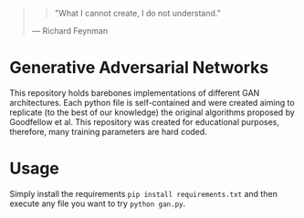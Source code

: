 
> > "What I cannot create, I do not understand."
>
> — Richard Feynman
> 

# Generative Adversarial Networks

This repository holds barebones implementations of different GAN architectures. 
Each python file is self-contained and were created aiming to replicate (to the best of our knowledge) the original algorithms proposed by Goodfellow et al.
This repository was created for educational purposes, therefore, many training parameters are hard coded. 

# Usage 

Simply install the requirements `pip install requirements.txt` and then execute any file you want to try `python gan.py`.
